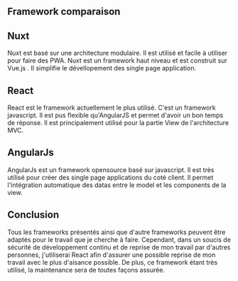 ## Framework comparaison

## Nuxt

Nuxt est basé sur une architecture modulaire. Il est utilisé et facile à utiliser pour faire des PWA. Nuxt est un framework haut niveau et est construit sur Vue.js . Il simplifie le dévellopement des single page application.

## React

React est le framework actuellement le plus utilisé. C'est un framework javascript. Il est pus flexible qu'AngularJS et permet d'avoir un bon temps de réponse. Il est principalement utilisé pour la partie View de l'architecture MVC.

## AngularJs

AngularJs est un framework opensource basé sur javascript. Il est très utilisé pour créer des single page applications du coté client. Il permet l'intégration automatique des datas entre le model et les components de la view.

## Conclusion

Tous les frameworks présentés ainsi que d'autre frameworks peuvent être adaptés pour le travail que je cherche à faire. Cependant, dans un soucis de sécurité de développement continu et de reprise de mon travail par d'autres personnes, j'utiliserai React afin d'assurer une possible reprise de  mon travail avec le plus d'aisance possible. De plus, ce framework étant très utilisé, la maintenance sera de toutes façons assurée.
